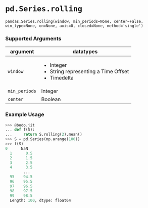 # `pd.Series.rolling`

`pandas.Series.rolling(window, min_periods=None, center=False, win_type=None, on=None, axis=0, closed=None, method='single')`

### Supported Arguments

| argument | datatypes |
|-----------------------------|-------------------------------------------------------------------------------------------------|
| `window` | <ul><li> Integer </li><li> String representing a Time Offset </li><li> Timedelta </li></ul> |
| `min_periods` | Integer |
| `center` | Boolean |

### Example Usage

```py
>>> @bodo.jit
... def f(S):
...     return S.rolling(2).mean()
>>> S = pd.Series(np.arange(100))
>>> f(S)
0      NaN
  1      0.5
  2      1.5
  3      2.5
  4      3.5
        ...
  95    94.5
  96    95.5
  97    96.5
  98    97.5
  99    98.5
  Length: 100, dtype: float64
```

